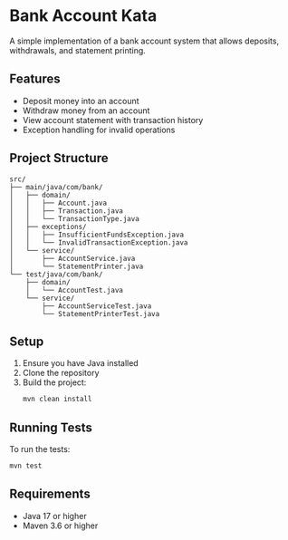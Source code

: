 # Bank Account Kata

A simple implementation of a bank account system that allows deposits, withdrawals, and statement printing.

## Features

- Deposit money into an account
- Withdraw money from an account
- View account statement with transaction history
- Exception handling for invalid operations

## Project Structure

```
src/
├── main/java/com/bank/
│   ├── domain/
│   │   ├── Account.java
│   │   ├── Transaction.java
│   │   └── TransactionType.java
│   ├── exceptions/
│   │   ├── InsufficientFundsException.java
│   │   └── InvalidTransactionException.java
│   └── service/
│       ├── AccountService.java
│       └── StatementPrinter.java
└── test/java/com/bank/
    ├── domain/
    │   └── AccountTest.java
    └── service/
        ├── AccountServiceTest.java
        └── StatementPrinterTest.java
```

## Setup

1. Ensure you have Java installed
2. Clone the repository
3. Build the project:
   ```bash
   mvn clean install
   ```

## Running Tests

To run the tests:
```bash
mvn test
```

## Requirements

- Java 17 or higher
- Maven 3.6 or higher 